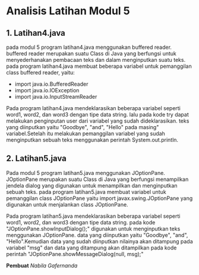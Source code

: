 # Analisis Latihan Modul 5
## 1. Latihan4.java
pada modul 5 program latihan4.java menggunakan buffered reader. buffered reader merupakan suatu Class di Java yang berfungsi untuk menyederhanakan pembacaan teks dan dalam menginputkan suatu teks. pada program latihan4.java membuat beberapa variabel untuk pemanggilan class buffered reader, yaitu:

- import java.io.BufferedReader
- import java.io.IOException
- import java.io.InputStreamReader

Pada program latihan4.java mendeklarasikan beberapa variabel seperti word1, word2, dan word3 dengan tipe data string. lalu pada kode try dapat melakukan penginputan user dari variabel yang sudah dideklarasikan. teks yang diinputkan yaitu "Goodbye", "and", "Hello" pada masing" variabel.Setelah itu melakukan pemanggilan variabel yang sudah menginputkan sebuah teks menggunakan perintah System.out.println.

## 2. Latihan5.java
Pada modul 5 program latihan5.java menggunakan JOptionPane. JOptionPane merupakan suatu Class di Java yang berfungsi menampilkan jendela dialog yang digunakan untuk menampilkan dan menginputkan sebuah teks. pada program latihan5.java membuat variabel untuk pemanggilan class JOptionPane yaitu import javax.swing.JOptionPane yang digunakan untuk menjalankan class JOptionPane.

Pada program latihan5.java mendeklarasikan beberapa variabel seperti word1, word2, dan word3 dengan tipe data string. pada kode "JOptionPane.showInputDialog();" digunakan untuk menginputkan teks menggunakan JOptionPane. data yang diinputkan yaitu "Goodbye", "and", "Hello".Kemudian data yang sudah diinputkan nilainya akan ditampung pada variabel "msg" dan data yang ditampung akan ditampilkan pada kode perintah "JOptionPane.showMessageDialog(null, msg);"

**Pembuat**
*Nabila Gafernanda*


